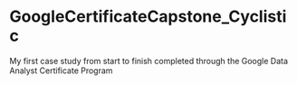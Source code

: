 # GoogleCertificateCapstone_Cyclistic
My first case study from start to finish completed through the Google Data Analyst Certificate Program
